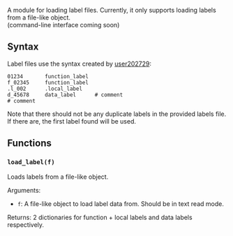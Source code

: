 A module for loading label files. Currently, it only supports loading labels from a file-like object.  
(command-line interface coming soon)

## Syntax
Label files use the syntax created by [user202729](https://github.com/user202729):
```
01234		function_label
f_02345		function_label
.l_002		.local_label
d_45678		data_label		# comment
# comment
```

Note that there should not be any duplicate labels in the provided labels file. If there are, the first label found will be used.

## Functions
### `load_label(f)`
Loads labels from a file-like object.

Arguments:
- `f`: A file-like object to load label data from. Should be in text read mode.

Returns: 2 dictionaries for function + local labels and data labels respectively.
